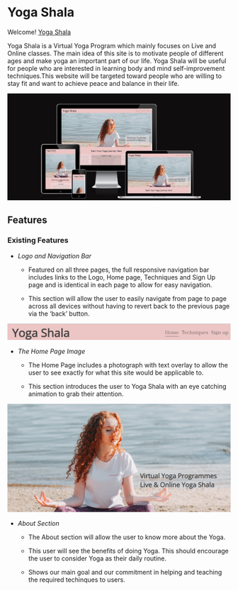 # Yoga Shala

Welcome! [Yoga Shala](https://shankar2311.github.io/P1-yoga/)

Yoga Shala is a Virtual Yoga Program which mainly focuses on Live and Online classes. The main idea of this site is to motivate people of different ages and make yoga an important part of our life. Yoga Shala will be useful for people who are interested in learning body and mind self-improvement techniques.This website will be targeted toward people who are willing to stay fit and want to achieve peace and balance in their life.

![responsive](assets/images/site-responsive.png)

## Features

### Existing Features

- *Logo and Navigation Bar*

    - Featured on all three pages, the full responsive navigation bar includes links to the Logo, Home page, Techniques and Sign Up page and is identical in each page to allow for easy navigation.

    - This section will allow the user to easily navigate from page to page across all devices without having to revert back to the previous page via the ‘back’ button.

![nav](assets/images/nav.png)

- *The Home Page Image*

    - The Home Page includes a photograph with text overlay to allow the user to see exactly for what this site would be applicable to.

    - This section introduces the user to Yoga Shala with an eye catching animation to grab their attention.

![Home page](assets/images/hero-image.png)

- *About Section*

    - The About section will allow the user to know more about the Yoga.

    - This user will see the benefits of doing Yoga. This should encourage the user to consider Yoga as their daily routine.

    - Shows our main goal and our commitment in helping and teaching the required techinques to users.
